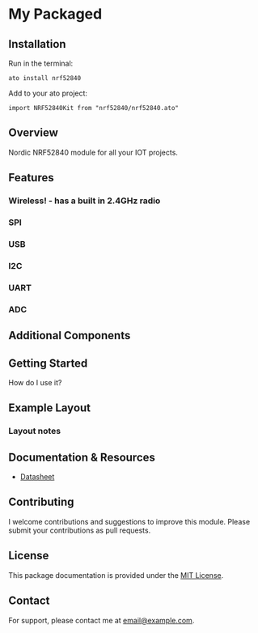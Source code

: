 # My Packaged

## Installation
Run in the terminal:

```ato install nrf52840```

Add to your ato project:

```import NRF52840Kit from "nrf52840/nrf52840.ato"```

## Overview

Nordic NRF52840 module for all your IOT projects.

## Features

### Wireless! - has a built in 2.4GHz radio
### SPI
### USB
### I2C
### UART
### ADC

## Additional Components


## Getting Started

How do I use it?

## Example Layout


### Layout notes


## Documentation & Resources

- [Datasheet](#)

## Contributing

I welcome contributions and suggestions to improve this module. Please submit your contributions as pull requests.

## License

This package documentation is provided under the [MIT License](#).

## Contact

For support, please contact me at [email@example.com](mailto:email@example.com).
